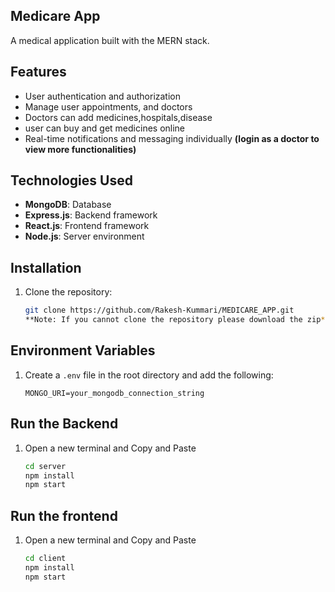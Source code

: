 ## Medicare App

A medical application built with the MERN stack.

## Features

- User authentication and authorization
- Manage user appointments, and doctors
- Doctors can add medicines,hospitals,disease
- user can buy and get medicines online
- Real-time notifications and messaging individually
  **(login as a doctor to view more functionalities)**

## Technologies Used

- **MongoDB**: Database
- **Express.js**: Backend framework
- **React.js**: Frontend framework
- **Node.js**: Server environment

## Installation

1. Clone the repository:
   ```sh
   git clone https://github.com/Rakesh-Kummari/MEDICARE_APP.git
   **Note: If you cannot clone the repository please download the zip**
   ```

## Environment Variables

1. Create a `.env` file in the root directory and add the following:
     ```env
     MONGO_URI=your_mongodb_connection_string

## Run the Backend

1. Open a new terminal and Copy and Paste
   ```sh
   cd server
   npm install
   npm start

   ```

## Run the frontend

1. Open a new terminal and Copy and Paste
   ```sh
   cd client
   npm install
   npm start
   ```


